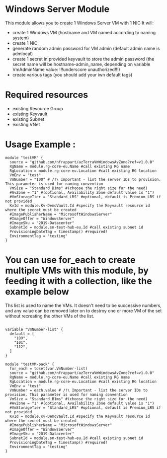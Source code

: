 # Windows Server Module
This module allows you to create 1 Windows Server VM with 1 NIC
It will:
  - create 1 Windows VM (hostname and VM named according to naming system)
  - create 1 NIC 
  - generate random admin password for VM admin (default admin name is admlocal)
  - create 1 secret in provided keyvault to store the admin password (the secret name will be hostname-admin_name, depending on variable VmAdminName value: !!!underscore unauthorized!!!)
  - create various tags (you should add your iwn default tags)

# Required resources
- existing Resource Group
- existing Keyvault
- existing Subnet
- existing VNet


# Usage Example :

```hcl
module "testVM" {
  source = "github.com/nfrappart/azTerraVmWindowsAvZone?ref=v1.0.0"
  RgName = module.rg-core-eu.Name #call existing RG name
  RgLocation = module.rg-core-eu.Location #call existing RG location
  VmEnv = "test"
  VmNumber = "100" # /!\ Important - list the server IDs to provision. This parameter is used for naming convention
  VmSize = "Standard_B1ms" #(choose the right size for the need)
  #AvZone = "1" #(optional, Availability Zone default value is "1")
  #VmStorageTier = "Standard_LRS" #optional, default is Premium_LRS if not provided
  KvId = module.Kv-DemoVault.Id #specify the Keyvault resource id where the secret must be created
  #ImagePublisherName = "MicrosoftWindowsServer"
  #ImageOffer = "WindowsServer"
  #ImageSku = "2019-Datacenter"
  SubnetId = module.sn-test-hub-eu.Id #call existing subnet id
  ProvisioningDateTag = timestamp() #required!
  EnvironmentTag = "testing"
}
```

# You can use for_each to create multiple VMs with this module, by feeding it with a collection, like the example below

Ths list is used to name the VMs. It doesn't need to be successive numbers, and any value can be removed later on to destroy one or more VM of the set without recreating the other VMs of the list.

```hcl

variable "VmNumber-list" {
  default = [
    "100",
    "101",
    "112",
  ]
}

module "testVM-pack" {
  for_each = toset(var.VmNumber-list)
  source = "github.com/nfrappart/azTerraVmWindowsAvZone?ref=v1.0.0"
  RgName = module.rg-core-eu.Name #call existing RG name
  RgLocation = module.rg-core-eu.Location #call existing RG location
  VmEnv = "test"
  VmNumber = each.value # /!\ Important - list the server IDs to provision. This parameter is used for naming convention
  VmSize = "Standard_B1ms" #(choose the right size for the need)
  #AvZone = "1" #(optional, Availability Zone default value is "1")
  #VmStorageTier = "Standard_LRS" #optional, default is Premium_LRS if not provided
  KvId = module.Kv-DemoVault.Id #specify the Keyvault resource id where the secret must be created
  #ImagePublisherName = "MicrosoftWindowsServer"
  #ImageOffer = "WindowsServer"
  #ImageSku = "2019-Datacenter"
  SubnetId = module.sn-test-hub-eu.Id #call existing subnet id
  ProvisioningDateTag = timestamp() #required!
  EnvironmentTag = "testing"
}